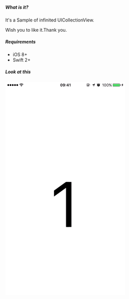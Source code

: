 
##### What is it?

It's a Sample of infinited UICollectionView.

Wish you to like it.Thank you.

##### Requirements
* iOS 8+
* Swift 2+

##### Look at this

![Sample app](https://raw.githubusercontent.com/michaelmou/InfinitedCollectionView/master/InfinitedCollectionView/Raw/preview.gif)



